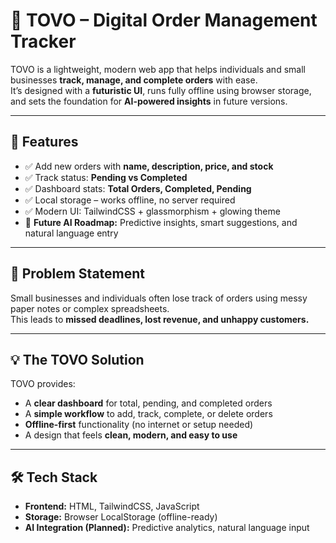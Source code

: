 # 🚀 TOVO – Digital Order Management Tracker

TOVO is a lightweight, modern web app that helps individuals and small businesses **track, manage, and complete orders** with ease.  
It’s designed with a **futuristic UI**, runs fully offline using browser storage, and sets the foundation for **AI-powered insights** in future versions.

---

## 📌 Features
- ✅ Add new orders with **name, description, price, and stock**  
- ✅ Track status: **Pending vs Completed**  
- ✅ Dashboard stats: **Total Orders, Completed, Pending**  
- ✅ Local storage – works offline, no server required  
- ✅ Modern UI: TailwindCSS + glassmorphism + glowing theme  
- 🧠 **Future AI Roadmap:** Predictive insights, smart suggestions, and natural language entry  

---

## 🎯 Problem Statement
Small businesses and individuals often lose track of orders using messy paper notes or complex spreadsheets.  
This leads to **missed deadlines, lost revenue, and unhappy customers.**

---

## 💡 The TOVO Solution
TOVO provides:
- A **clear dashboard** for total, pending, and completed orders  
- A **simple workflow** to add, track, complete, or delete orders  
- **Offline-first** functionality (no internet or setup needed)  
- A design that feels **clean, modern, and easy to use**  

---

## 🛠️ Tech Stack
- **Frontend:** HTML, TailwindCSS, JavaScript  
- **Storage:** Browser LocalStorage (offline-ready)  
- **AI Integration (Planned):** Predictive analytics, natural language input  
